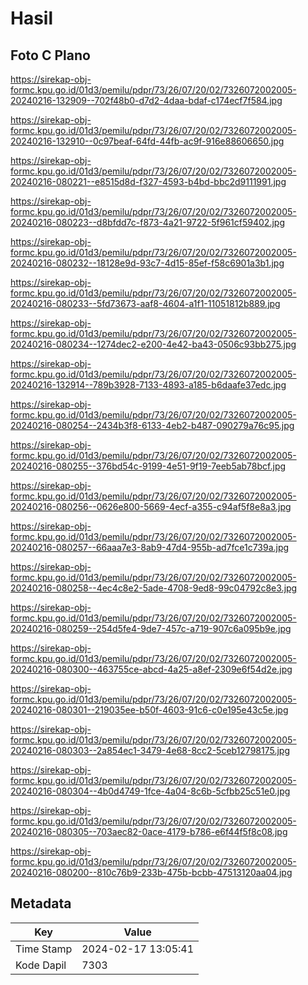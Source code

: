 # Hasil

## Foto C Plano

https://sirekap-obj-formc.kpu.go.id/01d3/pemilu/pdpr/73/26/07/20/02/7326072002005-20240216-132909--702f48b0-d7d2-4daa-bdaf-c174ecf7f584.jpg

https://sirekap-obj-formc.kpu.go.id/01d3/pemilu/pdpr/73/26/07/20/02/7326072002005-20240216-132910--0c97beaf-64fd-44fb-ac9f-916e88606650.jpg

https://sirekap-obj-formc.kpu.go.id/01d3/pemilu/pdpr/73/26/07/20/02/7326072002005-20240216-080221--e8515d8d-f327-4593-b4bd-bbc2d9111991.jpg

https://sirekap-obj-formc.kpu.go.id/01d3/pemilu/pdpr/73/26/07/20/02/7326072002005-20240216-080223--d8bfdd7c-f873-4a21-9722-5f961cf59402.jpg

https://sirekap-obj-formc.kpu.go.id/01d3/pemilu/pdpr/73/26/07/20/02/7326072002005-20240216-080232--18128e9d-93c7-4d15-85ef-f58c6901a3b1.jpg

https://sirekap-obj-formc.kpu.go.id/01d3/pemilu/pdpr/73/26/07/20/02/7326072002005-20240216-080233--5fd73673-aaf8-4604-a1f1-11051812b889.jpg

https://sirekap-obj-formc.kpu.go.id/01d3/pemilu/pdpr/73/26/07/20/02/7326072002005-20240216-080234--1274dec2-e200-4e42-ba43-0506c93bb275.jpg

https://sirekap-obj-formc.kpu.go.id/01d3/pemilu/pdpr/73/26/07/20/02/7326072002005-20240216-132914--789b3928-7133-4893-a185-b6daafe37edc.jpg

https://sirekap-obj-formc.kpu.go.id/01d3/pemilu/pdpr/73/26/07/20/02/7326072002005-20240216-080254--2434b3f8-6133-4eb2-b487-090279a76c95.jpg

https://sirekap-obj-formc.kpu.go.id/01d3/pemilu/pdpr/73/26/07/20/02/7326072002005-20240216-080255--376bd54c-9199-4e51-9f19-7eeb5ab78bcf.jpg

https://sirekap-obj-formc.kpu.go.id/01d3/pemilu/pdpr/73/26/07/20/02/7326072002005-20240216-080256--0626e800-5669-4ecf-a355-c94af5f8e8a3.jpg

https://sirekap-obj-formc.kpu.go.id/01d3/pemilu/pdpr/73/26/07/20/02/7326072002005-20240216-080257--66aaa7e3-8ab9-47d4-955b-ad7fce1c739a.jpg

https://sirekap-obj-formc.kpu.go.id/01d3/pemilu/pdpr/73/26/07/20/02/7326072002005-20240216-080258--4ec4c8e2-5ade-4708-9ed8-99c04792c8e3.jpg

https://sirekap-obj-formc.kpu.go.id/01d3/pemilu/pdpr/73/26/07/20/02/7326072002005-20240216-080259--254d5fe4-9de7-457c-a719-907c6a095b9e.jpg

https://sirekap-obj-formc.kpu.go.id/01d3/pemilu/pdpr/73/26/07/20/02/7326072002005-20240216-080300--463755ce-abcd-4a25-a8ef-2309e6f54d2e.jpg

https://sirekap-obj-formc.kpu.go.id/01d3/pemilu/pdpr/73/26/07/20/02/7326072002005-20240216-080301--219035ee-b50f-4603-91c6-c0e195e43c5e.jpg

https://sirekap-obj-formc.kpu.go.id/01d3/pemilu/pdpr/73/26/07/20/02/7326072002005-20240216-080303--2a854ec1-3479-4e68-8cc2-5ceb12798175.jpg

https://sirekap-obj-formc.kpu.go.id/01d3/pemilu/pdpr/73/26/07/20/02/7326072002005-20240216-080304--4b0d4749-1fce-4a04-8c6b-5cfbb25c51e0.jpg

https://sirekap-obj-formc.kpu.go.id/01d3/pemilu/pdpr/73/26/07/20/02/7326072002005-20240216-080305--703aec82-0ace-4179-b786-e6f44f5f8c08.jpg

https://sirekap-obj-formc.kpu.go.id/01d3/pemilu/pdpr/73/26/07/20/02/7326072002005-20240216-080200--810c76b9-233b-475b-bcbb-47513120aa04.jpg


## Metadata

| Key        | Value               |
| ---------- | ------------------- |
| Time Stamp | 2024-02-17 13:05:41 |
| Kode Dapil | 7303                |



